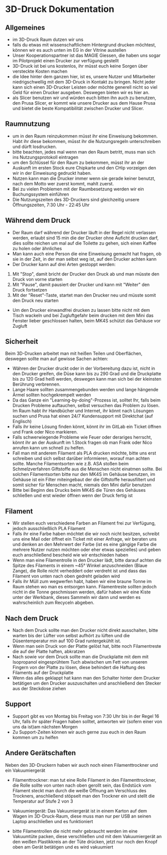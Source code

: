 # 3D-Druck Dokumentation

## Allgemeines
- im 3D-Druck Raum dutzen wir uns
- falls du etwas mit wissenschaftlichem Hintergrund drucken möchtest, können wir es auch unten im EG in der Vitrine austellen
- Unser Kooperationspartner ist das MAGIE Giessen, die haben uns sogar im Pilotprojekt einen Drucker zur verfügung gestellt
- 3D-Druck ist bei uns kostenlos, ihr müsst euch keine Sorgen über versteckte Kosten machen
- die Idee hinter dem ganzen hier, ist es, unsere Nutzer und Mitarbeiter
niedrigschwellig mit dem 3D-Druck in Kontakt zu bringen. Nicht jeder
kann sich einen 3D-Drucker Leisten oder möchte generell nicht so 
viel Geld für einen Drucker ausgeben. Deswegen bieten wir es hier an.
- als Slicer benutzen wir und würden euch bitten ihn auch zu benutzen, den Prusa Slicer, er kommt wie unsere Drucker aus dem Hause Prusa und bietet die beste Kompatibilität zwischen Drucker und Slicer.

## Raumnutzung
- um in den Raum reinzukommen müsst ihr eine Einweisung bekommen. Habt ihr diese bekommen, müsst ihr die Nutzungsregeln unterschreiben und dürft losdrucken.
- bitte beachten, jedes mal wenn man den Raum betritt, muss man sich ins Nutzungsprotokoll eintragen
- um den Schlüssel für den Raum zu bekommen, müsst ihr an der Auskunft
im ersten Stock eure Chipkarte und den CHip vorzeigen den wir in der Einweisung gedruckt haben.
- Nutzen kann man die Drucker immer wenn sie gerade keiner benutzt, nach dem Motto wer zuerst kommt, mahlt zuerst.
- Bei zu vielen Problemen mit der Raumbesetzung werden wir ein 
Buchungssystem einführen
- Die Nutzungszeiten des 3D-Druckers sind gleichzeitig unsere Öffnungszeiten, 7:30 Uhr - 22:45 Uhr

## Während dem Druck
- Der Raum darf während der Drucker läuft in der Regel nicht verlassen werden, erlaubt sind 15 min die der Drucker ohne Auficht drucken darf, dies sollte reichen um mal auf die Toilette zu gehen, sich einen Kaffee zu holen oder ähnliches
- Man kann auch eine Person die eine Einweisung gemacht hat fragen, ob sie in der Zeit, in der man selbst weg ist, auf den Drucker achten kann 
- Der Drucker kann auf drei Arten gestoppt werden: 
1. Mit "Stop", damit bricht der Drucker den Druck ab und man müsste den Druck von vorne starten
2. Mit "Pause", damit pausiert der Drucker und kann mit "Weiter" den Druck fortsetzen
3. Mit der "Reset"-Taste, startet man den Drucker neu und müsste somit den Druck neu starten
- Um den Drucker einwandfrei drucken zu lassen bitte nicht mit dem Tisch wackeln und bei Zugluftgefahr
beim drucken mit dem Mini das Fenster lieber geschlossen halten, beim MK4S schützt das Gehäuse vor Zugluft

## Sicherheit
Beim 3D-Drucken arbeitet man mit heißen Teilen und Oberflächen, deswegen sollte man auf gewisse Sachen achten:

- Währen der Drucker druckt oder in der Vorbereitung dazu ist, nicht in den Drucker greifen, die Düse kann bis zu 290 Grad und die Druckplatte bis zu 120 Grad heiß werden, deswegen kann man sich bei der kleinsten Berührung verbrennen.
- Lange Haare sollten zusammengebunden werden und lange hängende Ärmel sollten hochgekrempelt werden
- Da das Ganze ein "Learning-by-doing"-Prozess ist, solltet Ihr, falls beim Drucken Probleme auftauchen, 
selbst versuchen das Problem zu lösen. Im Raum habt ihr Handbücher und Internet, ihr könnt nach Lösungen suchen
und Prusa hat einen 24/7 Kundensupport mit Direktchat (auf Englisch)
- Falls ihr keine Lösung finden könnt, könnt ihr im GitLab ein Ticket öffnen und Frank oder Nico markieren.
- Falls schwerwiegende Probleme wie Feuer oder derariges herrscht, könnt ihr an der Auskunft im 1.Stock fragen ob man Frank oder Nico anrufen kann um schnell zu helfen.
- Fall man mit anderem Filament als PLA drucken möchte, bitte uns erst schreiben und sich selbst darüber informieren, worauf man achten sollte. Manche Filamentsorten wie z.B. ASA stoßen beim Schmelzverfahren Giftstoffe aus
die Menschen nicht einatmen sollte. Bei solchen Filamentsorten bitte nur den MK4S im Gehäuse benutzen, im Gehäuse ist ein Filter miteingebaut der die Giftstoffe herausfiltert und somit sicher für Menschen macht, niemals den Mini dafür benutzen
- Bitte bei Beginn des Drucks beim MK4S die Türen des Gehäuses schließen und erst wieder öffnen wenn der Druck fertig ist

## Filament
- Wir stellen euch verschiedene Farben an Filament frei zur Verfügung, jedoch ausschließlich PLA Filament
- Falls ihr eine Farbe haben möchtet die wir noch nicht besitzen, schreibt uns eine Mail oder öffnet ein Ticket mit einer Anfrage, wir beraten uns und denken an den Mehrwert der Farbe (ist es eine gängige Farbe die mehrere Nutzer nutzen möchten oder eher etwas spezielles) und geben euch anschließend bescheid wie wir entschieden haben
- Wenn man eine Filamentrolle in den Drucker lädt, bitte darauf achten die Spitze des Filaments in einem ~45° Winkel anzuschneiden (Blaue Zange), die Rolle nicht verheddert oder verdreht ist und dass das Filament von unten nach oben gedreht geladen wird
- Falls ihr Müll zum wegwerfen habt, haben wir eine braune Tonne im Raum stehen wo man es entsorgen kann. Filamentreste sollten jedoch nicht in die Tonne geschmissen werden, dafür haben wir eine Kiste unter der Werkbank, dieses Sammeln wir dann und werden es wahrscheinlich zum Recyceln abgeben.

## Nach dem Druck
- Nach dem Druck sollte man den Drucker nicht direkt ausschalten, bitte warten bis der Lüfter von selbst aufhört zu lüften und die Düsentemperatur min auf 100 Grad runtergekühlt ist.
- Wenn man sein Druck von der Platte gelöst hat, bitte noch Filamentreste die auf der Platte haften, abkratzen
- Nach sowie vor dem Druck sollte man die Druckplatte mit dem mit Isopropanol eingesprühtem Tuch abwischen um Fett von unseren Fingern von der Platte zu lösen, diese behindert die Haftung des Filaments auf der Druckplatte
- Wenn das alles geklappt hat kann man den Schalter hinter dem Drucker betätigen um den Drucker auszuschalten und anschließend den Stecker aus der 
Steckdose ziehen

## Support
- Support gibt es von Montag bis Freitag von 7:30 Uhr bis in der Regel 16 Uhr, falls ihr später Fragen haben solltet, antworten wir (sofern einer von uns da ist)am nächsten Morgen
- Zu Support-Zeiten können wir auch gerne zuu euch in den Raum kommen um zu helfen

## Andere Gerätschaften
Neben den 3D-Druckern haben wir auch noch einen Filamenttrockner und ein Vakuumiergerät

- Filamenttrockner: man tut eine Rolle Filament in den Filamenttrockner, die Rolle sollte von unten nach oben gerollt sein,
das Endstück vom Filament steckt man durch die weiße Öffnung am Verschluss des Trockners,
anschließend stöpselt man den Trockner ein und stellt die Temperatur auf Stufe 2 von 3

- Vakuumiergerät: Das Vakuumiergerät ist in einem Karton auf dem Wagen im 3D-Druck-Raum, 
diese muss man nur per USB an seinen Laptop anschließen und es funktioniert
- bitte Filamentrollen die nicht mehr gebraucht werden im eine Vakuumtüte packen, diese verschließen und mit dem Vakuumiergerät an den weißen Plastikkreis an der Tüte drücken, jetzt nur noch den Knopf oben am Gerät betätigen und es wird vakuumiert